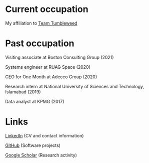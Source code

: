 

<head>
<meta name="google-site-verification" content="ruOBcOn1XgWB3kz3N4Mym7lNwkgxqcFxM-pc9VEJmYs" />
</head>
  


# Current occupation

My affiliation to [Team Tumbleweed](https://www.teamtumbleweed.eu/)

# Past occupation

Visiting associate at Boston Consulting Group (2021)

Systems engineer at RUAG Space (2020)

CEO for One Month at Adecco Group (2020)

Research intern at National University of Sciences and Technology, Islamabad (2019)

Data analyst at KPMG (2017)

# Links
[LinkedIn](https://www.linkedin.com/in/markusrenoldner) (CV and contact information)

[GitHub](https://github.com/markusrenoldner) (Software projects)

[Google Scholar](https://scholar.google.com/citations?hl=de&user=uIWbpycAAAAJ) (Research activity)


